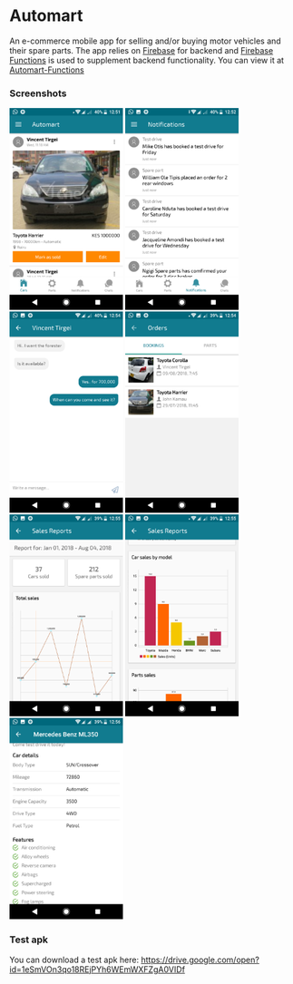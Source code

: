 # Automart

An e-commerce mobile app for selling and/or buying motor vehicles and their spare parts. The app relies on [Firebase](https://firebase.google.com) for backend 
and [Firebase Functions](https://firebase.google.com/docs/functions) is used to supplement backend functionality. You can view it at [Automart-Functions](https://github.com/tirgei/Automart-Functions)

### Screenshots
<img src="screenshots/one.png" width="200">    <img src="screenshots/two.png" width="200">
<img src="screenshots/three.png" width="200">  <img src="screenshots/four.png" width="200">
<img src="screenshots/five.png" width="200">   <img src="screenshots/six.png" width="200">
<img src="screenshots/seven.png" width="200">

### Test apk
You can download a test apk here: https://drive.google.com/open?id=1eSmVOn3qo18REjPYh6WEmWXFZgA0VIDf